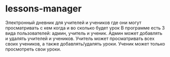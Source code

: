 # lessons-manager
Электронный дневник для учителей и учеников где они могут просматривать с кем когда и во сколько будет урок
В программе есть 3 вида пользователей: админ, учитель и ученик. Админ может добавлять и удалять учителей и учеников. Учитель может просматривать всех своих учеников, а также добавлять/удалять уроки. Ученик может только просмотреть свои уроки.
